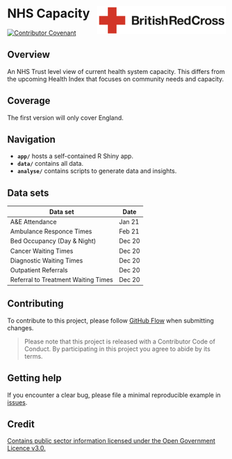 # NHS Capacity <img src='figures/brc-logo.png' align="right" height ="65"/>

[![Contributor Covenant](https://img.shields.io/badge/Contributor%20Covenant-v2.0%20adopted-ff69b4.svg)](code_of_conduct.md)

## Overview
An NHS Trust level view of current health system capacity. This differs from the upcoming Health Index that focuses on community needs and capacity.

## Coverage
The first version will only cover England.

## Navigation

- **`app/`** hosts a self-contained R Shiny app.
- **`data/`** contains all data.
- **`analyse/`** contains scripts to generate data and insights.

## Data sets

Data set | Date
--- | ---
A&E Attendance | Jan 21
Ambulance Responce Times | Feb 21
Bed Occupancy (Day & Night) | Dec 20
Cancer Waiting Times | Dec 20
Diagnostic Waiting Times | Dec 20
Outpatient Referrals | Dec 20
Referral to Treatment Waiting Times | Dec 20

## Contributing
To contribute to this project, please follow [GitHub Flow](https://guides.github.com/introduction/flow/) when submitting changes.

> Please note that this project is released with a Contributor Code of Conduct. By participating in this project you agree to abide by its terms.

## Getting help
If you encounter a clear bug, please file a minimal reproducible example in [issues](https://github.com/britishredcrosssociety/local-lockdown/issues).

## Credit
[Contains public sector information licensed under the Open Government Licence v3.0.](http://www.nationalarchives.gov.uk/doc/open-government-licence/version/3/)
